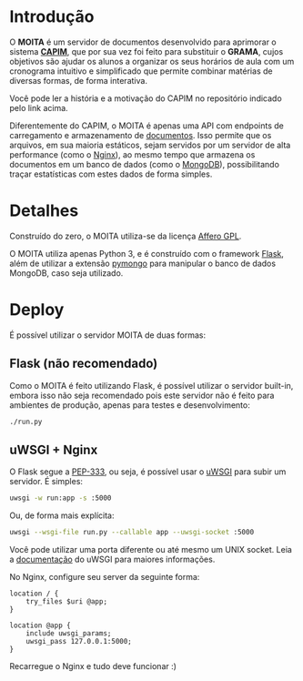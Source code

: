 Introdução
==========
O **MOITA** é um servidor de documentos desenvolvido para aprimorar o sistema
[**CAPIM**](ramiropolla/capim), que por sua vez foi feito para substituir o
**GRAMA**, cujos objetivos são ajudar os alunos a organizar os seus horários de
aula com um cronograma intuitivo e simplificado que permite combinar matérias de
diversas formas, de forma interativa.

Você pode ler a história e a motivação do CAPIM no repositório indicado pelo
link acima.

Diferentemente do CAPIM, o MOITA é apenas uma API com endpoints de carregamento
e armazenamento de [documentos](http://docs.mongodb.org/manual/core/document/).
Isso permite que os arquivos, em sua maioria estáticos, sejam servidos por um
servidor de alta performance (como o [Nginx](http://nginx.org/)), ao mesmo tempo
que armazena os documentos em um banco de dados (como o
[MongoDB](http://mongodb.org/)), possibilitando traçar estatísticas com estes
dados de forma simples.

Detalhes
========
Construído do zero, o MOITA utiliza-se da licença
[Affero GPL](https://github.com/ranisalt/moita/blob/master/LICENSE).

O MOITA utiliza apenas Python 3, e é construído com o framework
[Flask](mitsuhiko/flask), além de utilizar a extensão
[pymongo](mongodb/mongo-python-driver) para manipular o banco de dados MongoDB,
caso seja utilizado.

Deploy
======
É possível utilizar o servidor MOITA de duas formas:

Flask (não recomendado)
-----------------------------------
Como o MOITA é feito utilizando Flask, é possível utilizar o servidor built-in,
embora isso não seja recomendado pois este servidor não é feito para ambientes
de produção, apenas para testes e desenvolvimento:

```sh
./run.py
```

uWSGI + Nginx
-------------
O Flask segue a [PEP-333](https://www.python.org/dev/peps/pep-0333/), ou seja,
é possível usar o [uWSGI](https://uwsgi-docs.readthedocs.org/en/latest/) para
subir um servidor. É simples:

```sh
uwsgi -w run:app -s :5000
```
Ou, de forma mais explícita:
```sh
uwsgi --wsgi-file run.py --callable app --uwsgi-socket :5000
```
Você pode utilizar uma porta diferente ou até mesmo um UNIX socket. Leia a
[documentação](http://uwsgi-docs.readthedocs.org/en/latest/WSGIquickstart.html)
do uWSGI para maiores informações.

No Nginx, configure seu server da seguinte forma:
```nginx configuration file
location / {
    try_files $uri @app;
}

location @app {
    include uwsgi_params;
    uwsgi_pass 127.0.0.1:5000;
}
```
Recarregue o Nginx e tudo deve funcionar :)